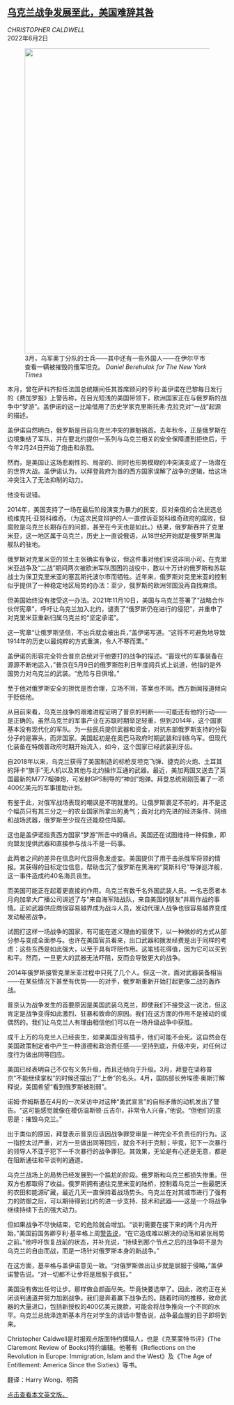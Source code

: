 <!--1654162622000-->
[乌克兰战争发展至此，美国难辞其咎](https://cn.nytimes.com/opinion/20220602/us-ukraine-putin-war/)
------

<address>CHRISTOPHER CALDWELL</address><time pudate="2022-06-02 05:10:24" datetime="2022-06-02 05:10:24">2022年6月2日</time><figure><img src="https://images.weserv.nl/?url=static01.nyt.com/images/2022/05/31/opinion/31caldwell/merlin_204706128_5668106a-69ff-446a-88a0-839989e426e2-master1050.jpg" width="1050" height="700"><figcaption>3月，乌军奥丁分队的士兵——其中还有一些外国人——在伊尔平市查看一辆被摧毁的俄军坦克。 <cite>Daniel Berehulak for The New York Times</cite></figcaption></figure><section><p>本月，曾在萨科齐担任法国总统期间任其首席顾问的亨利·盖伊诺在巴黎每日发行的《费加罗报》上警告称，在目光短浅的美国带领下，欧洲国家正在与俄罗斯的战争中“梦游”。盖伊诺的这一比喻借用了历史学家克里斯托弗·克拉克对“一战”起源的描述。</p><p>盖伊诺自然明白，俄罗斯是目前乌克兰冲突的罪魁祸首。去年秋冬，正是俄罗斯在边境集结了军队，并在要北约提供一系列与乌克兰相关的安全保障遭到拒绝后，于今年2月24日开始了炮击和杀戮。</p><p>然而，是美国让这场悲剧性的、局部的、同时也形势模糊的冲突演变成了一场潜在的世界大战。盖伊诺认为，以拜登政府为首的西方国家误解了战争的逻辑，给这场冲突注入了无法抑制的动力。</p><p>他没有说错。</p><p>2014年，美国支持了一场在最后阶段演变为暴力的民变，反对亲俄的合法民选总统维克托·亚努科维奇。（为这次民变辩护的人一直控诉亚努科维奇政府的腐败，但腐败是乌克兰长期存在的问题，甚至在今天也是如此。）结果，俄罗斯吞并了克里米亚，这一地区属于乌克兰，历史上一直说俄语，从18世纪开始就是俄罗斯黑海舰队的驻地。</p><p>俄罗斯对克里米亚的领土主张确实有争议，但这件事对他们来说非同小可。在克里米亚战争及“二战”期间两次被欧洲军队围困的战役中，数以十万计的俄罗斯和苏联战士为保卫克里米亚的塞瓦斯托波尔市而牺牲。近年来，俄罗斯对克里米亚的控制似乎提供了一种稳定地区局势的办法：至少，俄罗斯的欧洲邻国没再自找麻烦。</p><p>但美国始终没有接受这一办法。2021年11月10日，美国与乌克兰签署了“战略合作伙伴宪章”，呼吁让乌克兰加入北约，谴责了“俄罗斯仍在进行的侵犯”，并重申了对克里米亚重新归属乌克兰的“坚定承诺”。</p><p>这一宪章“让俄罗斯坚信，不出兵就会被出兵，”盖伊诺写道。“这将不可避免地导致1914年的历史以最纯粹的方式重演，令人不寒而栗。”</p><p>盖伊诺的形容完全符合普京总统对于他要打的战争的描述。“最现代的军事装备在源源不断地运入，”普京在5月9日的俄罗斯胜利日年度阅兵式上说道，他指的是外国势力对乌克兰的武装。“危险与日俱增。”</p><p>至于他对俄罗斯安全的担忧是否合理，立场不同，答案也不同。西方新闻报道倾向于贬低他。</p><p>从目前来看，乌克兰战争的艰难进程证明了普京的判断——可能还有他的行动——是正确的。虽然乌克兰的军事产业在苏联时期举足轻重，但到2014年，这个国家基本没有现代化的军队。为一些民兵提供武器和资金，对抗东部俄罗斯支持的分裂分子的是寡头，而非国家。美国起初是在奥巴马政府时期武装和训练乌军。但现代化装备在特朗普政府时期开始流入，如今，这个国家已经武装到牙齿。</p><p>自2018年以来，乌克兰获得了美国制造的标枪反坦克飞弹、捷克的火炮、土耳其的拜卡“旗手”无人机以及其他与北约操作互通的武器。最近，美加两国又送去了英国最新的M777榴弹炮，可发射GPS制导的“神剑”炮弹。拜登总统刚刚签署了一项400亿美元的军事援助计划。</p><p>有鉴于此，对俄军战场表现的嘲讽是不明就里的。让俄罗斯裹足不前的，并不是这个幅员只有其三分之一的农业国家所拿出的勇气；面对北约先进的经济条件、网络和战场武器，俄罗斯至少现在还能稳住阵脚。</p><p>这也是盖伊诺指责西方国家“梦游”所击中的痛点。美国还在试图维持一种假象，即向盟友提供武器和直接参与战斗不是一码事。</p><p>此两者之间的差异在信息时代显得愈发虚妄。美国提供了用于击杀俄军将领的情报。其获得的目标定位信息，帮助击沉了俄罗斯在黑海的“莫斯科号”导弹巡洋舰，这一事件造成约40名海员丧生。</p><p>而美国可能正在起着更直接的作用。乌克兰有数千名外国武装人员。一名志愿者本月向加拿大广播公司讲述了与“来自海军陆战队，来自美国的朋友”并肩作战的事情。正如武器供应商很容易越界成为战斗人员，发动代理人战争也很容易越界变成发动秘密战争。</p><p>试图打这样一场战争的国家，有可能在道义理由的驱使下，以一种微妙的方式从部分参与变成全面参与。也许在美国官员看来，出口武器和拨发经费是出于同样的考虑：这些东西是如此强大，以至于具有吓阻作用。这笔钱花得值，因为它可以买到和平。然而，一旦更大的武器无法吓阻，反而会导致更大的战争。</p><p>2014年俄罗斯接管克里米亚过程中只死了几个人。但这一次，面对武器装备相当——在某些情况下甚至有优势——的对手，俄罗斯重新开始打起更像二战的轰炸战。</p><p>普京认为战争发生的首要原因是美国武装乌克兰，即使我们不接受这一说法，但这肯定是战争变得如此激烈、狂暴和致命的原因。我们在这方面的作用不是被动的或偶然的。我们让乌克兰人有理由相信他们可以在一场升级战争中获胜。</p><p>成千上万的乌克兰人已经丧生，如果美国没有插手，他们可能不会死。这自然会在美国政策制定者中产生一种道德和政治责任感——坚持到底，升级冲突，对任何过度行为做出同等回应。</p><p>美国已经表明自己不仅有义务升级，而且还倾向于升级。3月，拜登在坚称普京“不能继续掌权”的时候还摆出了“上帝”的名头。4月，国防部长劳埃德·奥斯汀解释说，美国希望“看到俄罗斯被削弱”。</p><p>诺姆·乔姆斯基在4月的一次采访中对这种“勇武宣言”的自相矛盾的动机发出了警告。“这可能感觉就像在模仿温斯顿·丘吉尔，非常令人兴奋，”他说。“但他们的意思是：摧毁乌克兰。”</p><p>出于类似的原因，拜登表示普京应该因战争罪受审是一种完全不负责任的行为。这一指控太过严重，对方一旦做出同等回应，就会不利于克制；毕竟，犯下一次暴行的领导人不亚于犯下一千次暴行的战争罪犯。其效果，无论是有心还是无意，都是在阻断通往和平谈判的通道。</p><p>乌克兰战场上的局势已经发展到一个尴尬的阶段。俄罗斯和乌克兰都损失惨重。但双方也都取得了收益。俄罗斯拥有通往克里米亚的陆桥，控制着乌克兰一些最肥沃的农田和能源矿藏，最近几天一直保持着战场势头。乌克兰在对其城市进行了强有力的防御之后，可以期待得到北约的进一步支持、技术和武器——这是一个将战争继续持续下去的强大动力。</p><p>但如果战争不尽快结束，它的危险就会增加。“谈判需要在接下来的两个月内开始，”美国前国务卿亨利·基辛格上周<a href="https://www.nytimes.com/2022/05/25/world/europe/henry-kissinger-ukraine-russia-davos.html">警告说</a>，“在它造成难以解决的动荡和紧张局势之前。”他呼吁恢复战前的状态，并补充说，“持续到那个节点之后的战争将不是为乌克兰的自由而战，而是一场针对俄罗斯本身的新战争。”</p><p>在这方面，基辛格与盖伊诺意见一致。“对俄罗斯做出让步就是屈服于侵略，”盖伊诺警告说。“对一切都不让步将是屈服于疯狂。”</p><p>美国没有做出任何让步。那样做会颜面尽失。毕竟快要选举了。因此，政府正在关闭谈判通道并努力加剧战争。我们是奔着赢下战争去的。随着时间的推移，致命武器的大量进口，包括新授权的400亿美元拨款，可能会将战争推向一个不同的水平。乌克兰总统泽连斯基本月在对学生的讲话中警告说，战争最血腥的日子即将到来。</p></section><footer><p>Christopher Caldwell是时报观点版面特约撰稿人，也是《克莱蒙特书评》(The Claremont Review of Books)特约编辑。他著有《Reflections on the Revolution in Europe: Immigration, Islam and the West》及《The Age of Entitlement: America Since the Sixties》等书。</p><p>翻译：Harry Wong、明斋</p><p><a rel="nofollow" target="_blank" href="https://www.nytimes.com/2022/05/31/opinion/us-ukraine-putin-war.html">点击查看本文英文版。</a></p></footer>
